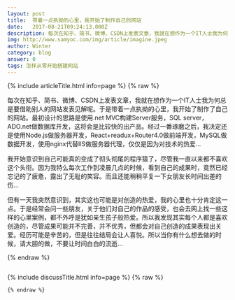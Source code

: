 ```yaml
---
layout: post
title:  带着一点执拗的心里，我开始了制作自己的网站
date:   2017-08-21T09:24:13.000Z
description: 每次在知乎、简书、微博、CSDN上发表文章，我就在想作为一个IT人士我为何总是要借助别人的网站发表见解呢。于是带着一点执拗的心里，我开始了制作了自己的网站。
img: http://www.samyoc.com/img/article/imagine.jpeg
author: Winter
category: blog
answer: 0
tags: 怎样从零开始搭建网站
---
```

<div class="article-root">
  <div class="article">
    {% include articleTitle.html info=page %}
    {% raw %}
    <div class="article-content"><p>每次在知乎、简书、微博、CSDN上发表文章，我就在想作为一个IT人士我为何总是要借助别人的网站发表见解呢。于是带着一点执拗的心里，我开始了制作了自己的网站。最初设计的思路是使用.net MVC构建Server服务，SQL server，ADO.net做数据库开发，这将会是比较快的出产品。经过一番琢磨之后，我决定还是使用Node.js做服务器开发，React+readux+Router4.0做前端开发，MySQL做数据开发，使用nginx代替IIS做服务器代理，仅仅是因为对技术的热爱...</p>

<p>我开始意识到自己可能真的变成了彻头彻尾的程序猿了，尽管我一直以来都不喜欢这个头衔。因为我特么每次工作到凌晨几点的时候，看到自己的成果时，竟然已经忘记的了疲惫，露出了无耻的笑容。而且还能稍稍平复一下女朋友长时间出差的伤...</p>

<p>但有一天我突然意识到，其实这也可能是对创造的热爱，我的心里也十分肯定这一点。于是经常会问一些朋友，关于他们对自己的作品的感受，也会去网上找一些这样的心里案例，都不外呼是犹如亲生孩子般热爱。所以我发现其实每个人都是喜欢创造的，尽管成果可能并不完善，并不优秀，但都会对自己创造的成果表现出关爱。经历可能是辛苦的，但是往往结局会让人喜悦。所以当你有什么想去做的时候，请大胆的做，不要让时间白白的流逝...</p>
</div>
    {% endraw %}
  </div>
  <p style="height: 0;width:0;overflow: hidden;"> 第3篇《带着一点执拗的心里，我开始了制作自己的网站》来自Winter(https://github.com/aiyld/aiyld.github.io)的站点</p>
  <div class="discuss-wrapper">
    {% include discussTitle.html info=page %}
    {% raw %}
    
    {% endraw %}
  </div>
<div>
